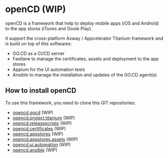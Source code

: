 # openCD (WIP)
openCD is a framework that help to deploy mobile apps (iOS and Android) to the app stores (iTunes and Goole Play).

It support the cross-platform Axway / Appcelerator Titanium framework and is build on top of this softwares:
- GO.CD as a CI/CD server
- Fastlane to manage the certificates, assets and deployment to the app stores
- Appium for the UI automation tests
- Ansible to manage the installation and updates of the GO.CD agent(s)

## How to install openCD
To use this framework, you need to clone this GIT repositories:
- [opencd.gocd](https://github.com/timoa/opencd.gocd) (WIP)
- [opencd.project.titanium](https://github.com/timoa/opencd.project.titanium) (WIP)
- [opencd.releasescripts](https://github.com/timoa/opencd.releasescripts) (WIP)
- [opencd.certificates](https://github.com/timoa/opencd.certificates) (WIP)
- [opencd.appstores](https://github.com/timoa/opencd.appstores) (WIP)
- [opencd.appstores.assets](https://github.com/timoa/opencd.appstores.assets) (WIP)
- [opencd.ui.automation](https://github.com/timoa/opencd.ui.automation) (WIP)
- [opencd.ansible](https://github.com/timoa/opencd.ansible) (WIP)

